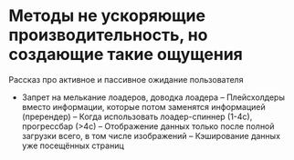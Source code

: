 # Методы не ускоряющие производительность, но создающие такие ощущения
Рассказ про активное и пассивное ожидание пользователя
- Запрет на мелькание лоадеров, доводка лоадера
– Плейсхолдеры вместо информации, которые потом заменятся информацией (пререндер)
– Когда использовать лоадер-спиннер (1-4с), прогрессбар (>4с)
– Отображение данных только после полной загрузки всего, в том числе изображений 
– Кэширование данных уже посещённых страниц

